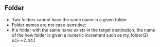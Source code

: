 ## Folder
- Two folders cannot have the same name in a given folder. 
- Folder names are not case-sensitive; 
- If a folder with the same name exists in the target destination, the name of the new folder is given a numeric increment such as my_folder(2)
oci~=2.44.1
